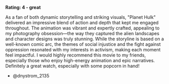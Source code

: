 **Rating: 4 - great**

As a fan of both dynamic storytelling and striking visuals, "Planet Hulk" delivered an impressive blend of action and depth that kept me engaged throughout. The animation was vibrant and expertly crafted, appealing to my photography obsession—the way they captured the alien landscapes and character designs was truly stunning. While the storyline is based on a well-known comic arc, the themes of social injustice and the fight against oppression resonated with my interests in activism, making each moment feel impactful. I would highly recommend this movie to my friends, especially those who enjoy high-energy animation and epic narratives. Definitely a great watch, especially with some popcorn in hand! 

- @dnystrom_2135